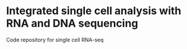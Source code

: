 # Integrated single cell analysis with RNA and DNA sequencing
Code repository for single cell RNA-seq
